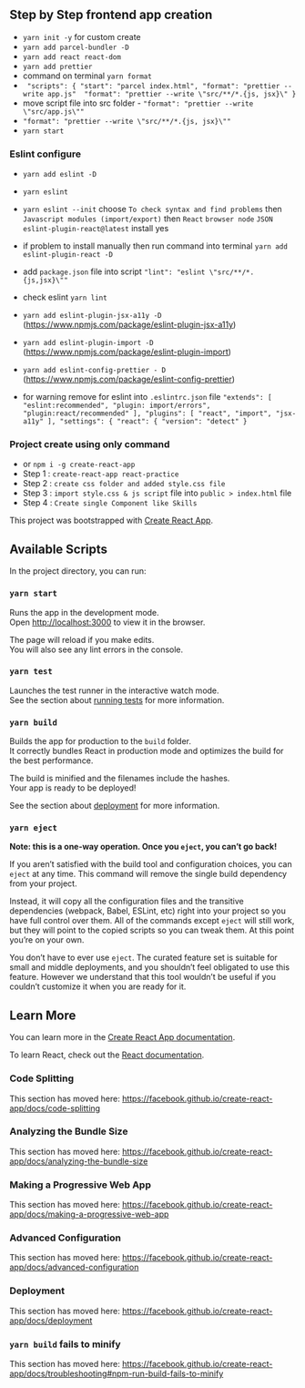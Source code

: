 ## Step by Step frontend app creation
- `yarn init -y` for custom create
- `yarn add parcel-bundler -D`
- `yarn add react react-dom`
- `yarn add prettier`
- command on terminal `yarn format`
- ` "scripts": {
    "start": "parcel index.html",
    "format": "prettier --write app.js" 
    "format": "prettier --write \"src/**/*.{js, jsx}\"
  }`
- move script file into src folder - `"format": "prettier --write \"src/app.js\""`
- `"format": "prettier --write \"src/**/*.{js, jsx}\""`
- `yarn start`

### Eslint configure 

- `yarn add eslint -D`
- `yarn eslint`
- `yarn eslint --init` choose `To check syntax and find problems` then `Javascript modules (import/export)` then `React` `browser node` `JSON` `eslint-plugin-react@latest` install yes
- if problem to install manually then run command into terminal `yarn add eslint-plugin-react -D`
- add `package.json` file into script `"lint": "eslint \"src/**/*.{js,jsx}\""`
- check eslint `yarn lint`
- `yarn add eslint-plugin-jsx-a11y -D`  (https://www.npmjs.com/package/eslint-plugin-jsx-a11y)
- `yarn add eslint-plugin-import -D` (https://www.npmjs.com/package/eslint-plugin-import)
- `yarn add eslint-config-prettier - D` (https://www.npmjs.com/package/eslint-config-prettier)

- for warning remove for eslint into `.eslintrc.json` file `
"extends": [
        "eslint:recommended",
        "plugin: import/errors",
        "plugin:react/recommended"
    ],
"plugins": [
        "react", "import", "jsx-a11y"
    ],
"settings": {
        "react": {
            "version": "detect"
        }
`

### Project create using only command
- or `npm i -g create-react-app`
- Step 1 : `create-react-app react-practice`
- Step 2 : `create css folder and added style.css file`
- Step 3 : `import style.css & js script` file into `public > index.html` file
- Step 4 : `Create single Component like Skills`


This project was bootstrapped with [Create React App](https://github.com/facebook/create-react-app).

## Available Scripts

In the project directory, you can run:

### `yarn start`

Runs the app in the development mode.<br />
Open [http://localhost:3000](http://localhost:3000) to view it in the browser.

The page will reload if you make edits.<br />
You will also see any lint errors in the console.

### `yarn test`

Launches the test runner in the interactive watch mode.<br />
See the section about [running tests](https://facebook.github.io/create-react-app/docs/running-tests) for more information.

### `yarn build`

Builds the app for production to the `build` folder.<br />
It correctly bundles React in production mode and optimizes the build for the best performance.

The build is minified and the filenames include the hashes.<br />
Your app is ready to be deployed!

See the section about [deployment](https://facebook.github.io/create-react-app/docs/deployment) for more information.

### `yarn eject`

**Note: this is a one-way operation. Once you `eject`, you can’t go back!**

If you aren’t satisfied with the build tool and configuration choices, you can `eject` at any time. This command will remove the single build dependency from your project.

Instead, it will copy all the configuration files and the transitive dependencies (webpack, Babel, ESLint, etc) right into your project so you have full control over them. All of the commands except `eject` will still work, but they will point to the copied scripts so you can tweak them. At this point you’re on your own.

You don’t have to ever use `eject`. The curated feature set is suitable for small and middle deployments, and you shouldn’t feel obligated to use this feature. However we understand that this tool wouldn’t be useful if you couldn’t customize it when you are ready for it.

## Learn More

You can learn more in the [Create React App documentation](https://facebook.github.io/create-react-app/docs/getting-started).

To learn React, check out the [React documentation](https://reactjs.org/).

### Code Splitting

This section has moved here: https://facebook.github.io/create-react-app/docs/code-splitting

### Analyzing the Bundle Size

This section has moved here: https://facebook.github.io/create-react-app/docs/analyzing-the-bundle-size

### Making a Progressive Web App

This section has moved here: https://facebook.github.io/create-react-app/docs/making-a-progressive-web-app

### Advanced Configuration

This section has moved here: https://facebook.github.io/create-react-app/docs/advanced-configuration

### Deployment

This section has moved here: https://facebook.github.io/create-react-app/docs/deployment

### `yarn build` fails to minify

This section has moved here: https://facebook.github.io/create-react-app/docs/troubleshooting#npm-run-build-fails-to-minify

